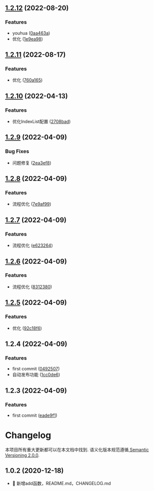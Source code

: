 ## [1.2.12](https://github.com/bugu-pro/bugu-ui-components/compare/v1.2.11...v1.2.12) (2022-08-20)


### Features

* youhua ([0aa463a](https://github.com/bugu-pro/bugu-ui-components/commit/0aa463ae43d0c5bb24f955c93ed228607994a9fe))
* 优化 ([1e9ea98](https://github.com/bugu-pro/bugu-ui-components/commit/1e9ea981c7a615bee10f5259524f11671d5f4106))



## [1.2.11](https://github.com/bugu-pro/bugu-ui-components/compare/v1.2.10...v1.2.11) (2022-08-17)


### Features

* 优化 ([760a165](https://github.com/bugu-pro/bugu-ui-components/commit/760a1656b45df93edba321a6c83b3097dc7b69eb))



## [1.2.10](https://github.com/bugu-pro/bugu-ui-components/compare/v1.2.9...v1.2.10) (2022-04-13)


### Features

* 优化IndexList配置 ([2708bad](https://github.com/bugu-pro/bugu-ui-components/commit/2708bad858acd8b1e843ac50de4f375ba5816920))



## [1.2.9](https://github.com/bugu-pro/bugu-ui-components/compare/v1.2.8...v1.2.9) (2022-04-09)


### Bug Fixes

* 问题修复 ([2ea3ef8](https://github.com/bugu-pro/bugu-ui-components/commit/2ea3ef8c4f6d06c70bb45fbb9be8eb8d435bc825))



## [1.2.8](https://github.com/bugu-pro/bugu-ui-components/compare/v1.2.7...v1.2.8) (2022-04-09)


### Features

* 流程优化 ([7e9af99](https://github.com/bugu-pro/bugu-ui-components/commit/7e9af9957df8fda1e30a731be96393d0b2d6e5fb))



## [1.2.7](https://github.com/bugu-pro/bugu-ui-components/compare/v1.2.6...v1.2.7) (2022-04-09)


### Features

* 流程优化 ([e623264](https://github.com/bugu-pro/bugu-ui-components/commit/e623264c23d18ae861646f2c5a38bfc8db11c6d1))



## [1.2.6](https://github.com/bugu-pro/bugu-ui-components/compare/v1.2.5...v1.2.6) (2022-04-09)


### Features

* 流程优化 ([8312380](https://github.com/bugu-pro/bugu-ui-components/commit/8312380d70d862cab8845502c0ca3fcf2881ee1a))



## [1.2.5](https://github.com/bugu-pro/bugu-ui-components/compare/v1.2.4...v1.2.5) (2022-04-09)


### Features

* 优化 ([92c18f6](https://github.com/bugu-pro/bugu-ui-components/commit/92c18f6f2a7fdad726e393d260c2790d4929a63d))



## 1.2.4 (2022-04-09)


### Features

* first commit ([0492507](https://github.com/bugu-pro/bugu-ui-components/commit/0492507370605ec13e32a3d9fc6627cd5f880952))
* 自动发布功能 ([1cc0de6](https://github.com/bugu-pro/bugu-ui-components/commit/1cc0de614d832e49c7763b07fe63733054da88fc))



## 1.2.3 (2022-04-09)


### Features

* first commit ([eade9f1](https://github.com/viccsen/convoy/commit/eade9f14ac12c8d22ce69097e6d3a7f9fde98bc0))



# Changelog

本项目所有重大更新都可以在本文档中找到. 语义化版本规范遵循[ Semantic Versioning 2.0.0](https://semver.org/lang/zh-CN/).

<a name="1.0.2"></a>
## 1.0.2 (2020-12-18)

* 🍎  新增add函数，README.md，CHANGELOG.md
